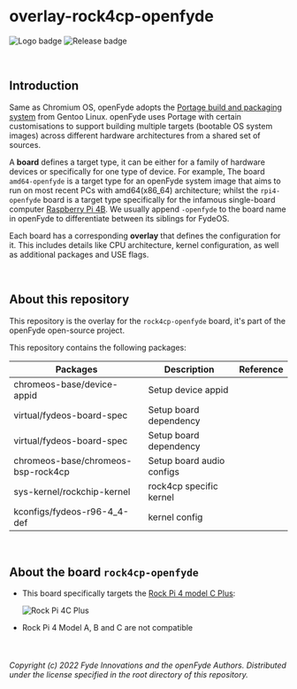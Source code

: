 # overlay-rock4cp-openfyde

![Logo badge](https://img.shields.io/endpoint?url=https%3A%2F%2Fopenfyde-badge-wivuxrq8xzvh.runkit.sh%2F) ![Release badge](https://img.shields.io/github/v/release/openFyde/overlay-rock4cp-openfyde?label=latest%20release%20image)

<br>

## Introduction
Same as Chromium OS, openFyde adopts the [Portage build and packaging system](https://wiki.gentoo.org/wiki/Portage) from Gentoo Linux. openFyde uses Portage with certain customisations to support building multiple targets (bootable OS system images) across different hardware architectures from a shared set of sources.

A **board** defines a target type, it can be either for a family of hardware devices or specifically for one type of device. For example, The board `amd64-openfyde` is a target type for an openFyde system image that aims to run on most recent PCs with amd64(x86_64) architecture; whilst the `rpi4-openfyde` board is a target type specifically for the infamous single-board computer [Raspberry Pi 4B](https://www.raspberrypi.com/products/raspberry-pi-4-model-b/). We usually append `-openfyde` to the board name in openFyde to differentiate between its siblings for FydeOS. 

Each board has a corresponding **overlay** that defines the configuration for it. This includes details like CPU architecture, kernel configuration, as well as additional packages and USE flags.

<br>

## About this repository
This repository is the overlay for the `rock4cp-openfyde` board, it's part of the openFyde open-source project.

This repository contains the following packages:

| Packages                                | Description                  | Reference |
|-----------------------------------------|------------------------------|-----------|
| chromeos-base/device-appid              | Setup device appid           |           |
| virtual/fydeos-board-spec               | Setup board dependency       |           |
| virtual/fydeos-board-spec               | Setup board dependency       |           |
| chromeos-base/chromeos-bsp-rock4cp | Setup board audio configs    |           |
| sys-kernel/rockchip-kernel              | rock4cp specific kernel |           |
| kconfigs/fydeos-r96-4_4-def             | kernel config                |           |


<br>

## About the board `rock4cp-openfyde`
 - This board specifically targets the [Rock Pi 4 model C Plus](https://rockpi.org/rockpi4):

    ![Rock Pi 4C Plus](https://rockpi.org/assets/images/ROCKPI_4C.svg)

 - Rock Pi 4 Model A, B and C are not compatible
 

<br>

###### Copyright (c) 2022 Fyde Innovations and the openFyde Authors. Distributed under the license specified in the root directory of this repository.
